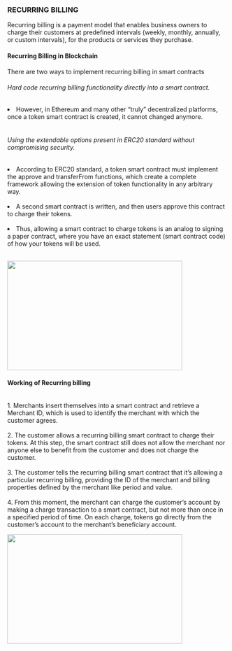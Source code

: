 ### RECURRING BILLING

Recurring billing is a payment model that enables business owners to charge their customers at predefined intervals (weekly, monthly, annually, or custom intervals), for the products or services they purchase.

#### Recurring Billing in Blockchain
There are two ways to implement recurring billing in smart contracts

###### Hard code recurring billing functionality directly into a smart contract. 
<li>However, in Ethereum and many other “truly” decentralized platforms, once a token smart contract is created, it cannot changed anymore.</li><br>

###### Using the extendable options present in ERC20 standard without compromising security.
<li>According to ERC20 standard, a token smart contract must implement the approve and transferFrom functions, which create a complete framework allowing the extension of token functionality in any arbitrary way.</li> <br>
<li>A second smart contract is written, and then users approve this contract to charge their tokens. </li> <br>
<li>Thus, allowing a smart contract to charge tokens is an analog to signing a paper contract, where you have an exact statement (smart contract code) of how your tokens will be used.</li> <br>

<img align="centre" src="https://github.com/digidrills/web3-samples/blob/main/docs/figures/recurring_b1.png" width="400px" height="250px" /><br>
#### Working of Recurring billing

<br>1. Merchants insert themselves into a smart contract and retrieve a Merchant ID, which is used to identify the merchant  with which the customer agrees.
<br><br>2. The customer allows a recurring billing smart contract to charge their tokens. At this step, the smart contract still does not allow the merchant nor anyone else to benefit from the customer and does not charge the customer.
<br><br>3. The customer tells the recurring billing smart contract that it’s allowing a particular recurring billing, providing the ID of the merchant and billing properties defined by the merchant like period and value.
<br><br>4. From this moment, the merchant can charge the customer’s account by making a charge transaction to a smart contract, but not more than once in a specified period of time. On each charge, tokens go directly from the customer’s account to the merchant’s beneficiary account.

<img src="https://github.com/digidrills/web3-samples/blob/main/docs/figures/recurring_b2.png" width="400px" height="250px" /><br>

